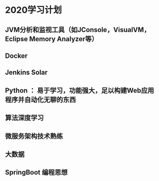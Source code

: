 # 2020学习计划

## JVM分析和监视工具（如JConsole，VisualVM，Eclipse Memory Analyzer等）

## Docker

## Jenkins Solar

## Python ： 易于学习，功能强大，足以构建Web应用程序并自动化无聊的东西

## 算法深度学习

## 微服务架构技术熟练

## 大数据

## SpringBoot 编程思想